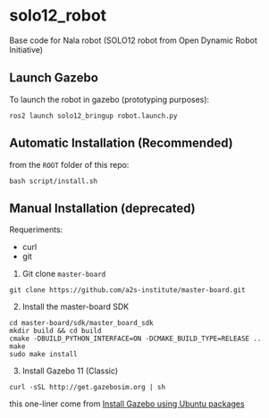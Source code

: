 # solo12_robot

Base code for Nala robot (SOLO12 robot from Open Dynamic Robot Initiative)

## Launch Gazebo

To launch the robot in gazebo (prototyping purposes):

```
ros2 launch solo12_bringup robot.launch.py
```

## Automatic Installation (Recommended)

from the `ROOT` folder of this repo:

```
bash script/install.sh
```

## Manual Installation (deprecated)

Requeriments:
- curl
- git

1. Git clone `master-board`

```
git clone https://github.com/a2s-institute/master-board.git
```

2. Install the master-board SDK

```
cd master-board/sdk/master_board_sdk
mkdir build && cd build
cmake -DBUILD_PYTHON_INTERFACE=ON -DCMAKE_BUILD_TYPE=RELEASE ..
make
sudo make install
```

3. Install Gazebo 11 (Classic)

```
curl -sSL http://get.gazebosim.org | sh
```

this one-liner come from [Install Gazebo using Ubuntu packages](https://classic.gazebosim.org/tutorials?tut=install_ubuntu&cat=install)
